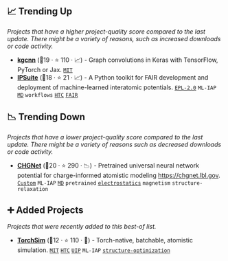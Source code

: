 ## 📈 Trending Up

_Projects that have a higher project-quality score compared to the last update. There might be a variety of reasons, such as increased downloads or code activity._

- <b><a href="https://github.com/aimat-lab/gcnn_keras">kgcnn</a></b> (🥈19 ·  ⭐ 110 · 📈) - Graph convolutions in Keras with TensorFlow, PyTorch or Jax. <code><a href="http://bit.ly/34MBwT8">MIT</a></code>
- <b><a href="https://github.com/zincware/IPSuite">IPSuite</a></b> (🥈18 ·  ⭐ 21 · 📈) - A Python toolkit for FAIR development and deployment of machine-learned interatomic potentials. <code><a href="http://bit.ly/2M0xmjV">EPL-2.0</a></code> <code>ML-IAP</code> <a href="https://en.wikipedia.org/wiki/Molecular_dynamics"><code>MD</code></a> <code>workflows</code> <a href="https://en.wikipedia.org/wiki/High-throughput_computing"><code>HTC</code></a> <a href="https://www.go-fair.org/fair-principles/"><code>FAIR</code></a>

## 📉 Trending Down

_Projects that have a lower project-quality score compared to the last update. There might be a variety of reasons such as decreased downloads or code activity._

- <b><a href="https://github.com/CederGroupHub/chgnet">CHGNet</a></b> (🥈20 ·  ⭐ 290 · 📉) - Pretrained universal neural network potential for charge-informed atomistic modeling https://chgnet.lbl.gov. <code><a href="https://github.com/CederGroupHub/chgnet/blob/main/LICENSE">Custom</a></code> <code>ML-IAP</code> <a href="https://en.wikipedia.org/wiki/Molecular_dynamics"><code>MD</code></a> <code>pretrained</code> <a href="https://en.wikipedia.org/wiki/Electrostatics"><code>electrostatics</code></a> <code>magnetism</code> <code>structure-relaxation</code>

## ➕ Added Projects

_Projects that were recently added to this best-of list._

- <b><a href="https://github.com/Radical-AI/torch-sim">TorchSim</a></b> (🥉12 ·  ⭐ 110 · 🐣) - Torch-native, batchable, atomistic simulation. <code><a href="http://bit.ly/34MBwT8">MIT</a></code> <a href="https://en.wikipedia.org/wiki/High-throughput_computing"><code>HTC</code></a> <a href="https://www.google.com/search?q=universal+interatomic+potential"><code>UIP</code></a> <code>ML-IAP</code> <a href="https://www.psik2022.net/program/symposia#h.p_hM6hJbQD9dex"><code>structure-optimization</code></a>

